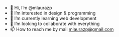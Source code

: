 - 👋 Hi, I’m @mlaurazp
- 👀 I’m interested in design & programming
- 🌱 I’m currently learning web development
- 💞️ I’m looking to collaborate with everything
- 📫 How to reach me by mail mlaurazp@gmail.com

<!---
mlaurazp/mlaurazp is a ✨ special ✨ repository because its `README.md` (this file) appears on your GitHub profile.
You can click the Preview link to take a look at your changes.
--->
